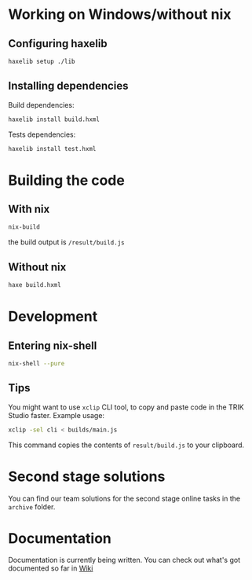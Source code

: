 # Working on Windows/without nix
## Configuring haxelib
```bash
haxelib setup ./lib
```

## Installing dependencies
Build dependencies:
```bash
haxelib install build.hxml
```
Tests dependencies:
```bash
haxelib install test.hxml
```

# Building the code
## With nix
```bash
nix-build
```
the build output is `/result/build.js`

## Without nix
```bash
haxe build.hxml
```

# Development
## Entering nix-shell
```bash
nix-shell --pure
```

## Tips
You might want to use `xclip` CLI tool, to copy and paste code in the TRIK Studio faster. Example usage:
```bash
xclip -sel cli < builds/main.js
```
This command copies the contents of `result/build.js` to your clipboard.

# Second stage solutions
You can find our team solutions for the second stage online tasks in the `archive` folder. 

# Documentation
Documentation is currently being written. You can check out what's got documented so far in [Wiki](https://github.com/run4w4y/nti_irs/wiki)
